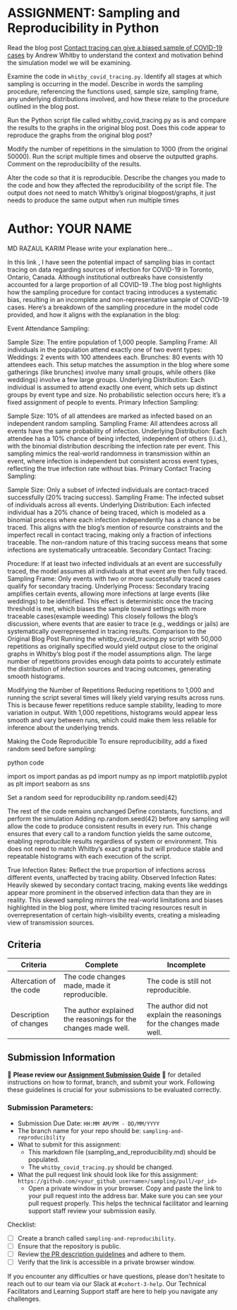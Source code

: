 # ASSIGNMENT: Sampling and Reproducibility in Python

Read the blog post [Contact tracing can give a biased sample of COVID-19 cases](https://andrewwhitby.com/2020/11/24/contact-tracing-biased/) by Andrew Whitby to understand the context and motivation behind the simulation model we will be examining.

Examine the code in `whitby_covid_tracing.py`. Identify all stages at which sampling is occurring in the model. Describe in words the sampling procedure, referencing the functions used, sample size, sampling frame, any underlying distributions involved, and how these relate to the procedure outlined in the blog post.

Run the Python script file called whitby_covid_tracing.py as is and compare the results to the graphs in the original blog post. Does this code appear to reproduce the graphs from the original blog post?

Modify the number of repetitions in the simulation to 1000 (from the original 50000). Run the script multiple times and observe the outputted graphs. Comment on the reproducibility of the results.

Alter the code so that it is reproducible. Describe the changes you made to the code and how they affected the reproducibility of the script file. The output does not need to match Whitby’s original blogpost/graphs, it just needs to produce the same output when run multiple times

# Author: YOUR NAME

MD RAZAUL KARIM 
Please write your explanation here...

In this link , I have seen  the potential impact of sampling bias in contact tracing on data regarding
sources of infection for COVID-19 in Toronto, Ontario, Canada. Although institutional outbreaks have consistently accounted for a large proportion of all COVID-19 .The blog post highlights how the sampling procedure for contact tracing introduces a systematic bias, resulting in an incomplete and non-representative sample of COVID-19 cases. Here’s a breakdown of the sampling procedure in the model code provided, and how it aligns with the explanation in the blog:

Event Attendance Sampling:

Sample Size: The entire population of 1,000 people.
Sampling Frame: All individuals in the population attend exactly one of two event types:
Weddings: 2 events with 100 attendees each.
Brunches: 80 events with 10 attendees each.
This setup matches the assumption in the blog where some gatherings (like brunches) involve many small groups, while others (like weddings) involve a few large groups.
Underlying Distribution: Each individual is assumed to attend exactly one event, which sets up distinct groups by event type and size. No probabilistic selection occurs here; it’s a fixed assignment of people to events.
Primary Infection Sampling:

Sample Size: 10% of all attendees are marked as infected based on an independent random sampling.
Sampling Frame: All attendees across all events have the same probability of infection.
Underlying Distribution: Each attendee has a 10% chance of being infected, independent of others (i.i.d.), with the binomial distribution describing the infection rate per event.
This sampling mimics the real-world randomness in transmission within an event, where infection is independent but consistent across event types, reflecting the true infection rate without bias.
Primary Contact Tracing Sampling:

Sample Size: Only a subset of infected individuals are contact-traced successfully (20% tracing success).
Sampling Frame: The infected subset of individuals across all events.
Underlying Distribution: Each infected individual has a 20% chance of being traced, which is modeled as a binomial process where each infection independently has a chance to be traced.
This aligns with the blog’s mention of resource constraints and the imperfect recall in contact tracing, making only a fraction of infections traceable. The non-random nature of this tracing success means that some infections are systematically untraceable.
Secondary Contact Tracing:

Procedure: If at least two infected individuals at an event are successfully traced, the model assumes all individuals at that event are then fully traced.
Sampling Frame: Only events with two or more successfully traced cases qualify for secondary tracing.
Underlying Process: Secondary tracing amplifies certain events, allowing more infections at large events (like weddings) to be identified. This effect is deterministic once the tracing threshold is met, which biases the sample toward settings with more traceable cases(example weeding)
This closely follows the blog’s discussion, where events that are easier to trace (e.g., weddings or jails) are systematically overrepresented in tracing results.
Comparison to the Original Blog Post
Running the whitby_covid_tracing.py script with 50,000 repetitions as originally specified would yield output close to the original graphs in Whitby’s blog post if the model assumptions align. The large number of repetitions provides enough data points to accurately estimate the distribution of infection sources and tracing outcomes, generating smooth histograms.

Modifying the Number of Repetitions
Reducing repetitions to 1,000 and running the script several times will likely yield varying results across runs. This is because fewer repetitions reduce sample stability, leading to more variation in output. With 1,000 repetitions, histograms would appear less smooth and vary between runs, which could make them less reliable for inference about the underlying trends.

Making the Code Reproducible
To ensure reproducibility, add a fixed random seed before sampling:

python code 

import os
import pandas as pd
import numpy as np
import matplotlib.pyplot as plt
import seaborn as sns

Set a random seed for reproducibility
np.random.seed(42)

The rest of the code remains unchanged
Define constants, functions, and perform the simulation
Adding np.random.seed(42) before any sampling will allow the code to produce consistent results in every run. This change ensures that every call to a random function yields the same outcome, enabling reproducible results regardless of system or environment. This does not need to match Whitby’s exact graphs but will produce stable and repeatable histograms with each execution of the script.

True Infection Rates: Reflect the true proportion of infections across different events, unaffected by tracing ability.
Observed Infection Rates: Heavily skewed by secondary contact tracing, making events like weddings appear more prominent in the observed infection data than they are in reality.
This skewed sampling mirrors the real-world limitations and biases highlighted in the blog post, where limited tracing resources result in overrepresentation of certain high-visibility events, creating a misleading view of transmission sources.


## Criteria

|Criteria|Complete|Incomplete|
|--------|----|----|
|Altercation of the code|The code changes made, made it reproducible.|The code is still not reproducible.|
|Description of changes|The author explained the reasonings for the changes made well.|The author did not explain the reasonings for the changes made well.|

## Submission Information

🚨 **Please review our [Assignment Submission Guide](https://github.com/UofT-DSI/onboarding/blob/main/onboarding_documents/submissions.md)** 🚨 for detailed instructions on how to format, branch, and submit your work. Following these guidelines is crucial for your submissions to be evaluated correctly.

### Submission Parameters:
* Submission Due Date: `HH:MM AM/PM - DD/MM/YYYY`
* The branch name for your repo should be: `sampling-and-reproducibility`
* What to submit for this assignment:
    * This markdown file (sampling_and_reproducibility.md) should be populated.
    * The `whitby_covid_tracing.py` should be changed.
* What the pull request link should look like for this assignment: `https://github.com/<your_github_username>/sampling/pull/<pr_id>`
    * Open a private window in your browser. Copy and paste the link to your pull request into the address bar. Make sure you can see your pull request properly. This helps the technical facilitator and learning support staff review your submission easily.

Checklist:
- [ ] Create a branch called `sampling-and-reproducibility`.
- [ ] Ensure that the repository is public.
- [ ] Review [the PR description guidelines](https://github.com/UofT-DSI/onboarding/blob/main/onboarding_documents/submissions.md#guidelines-for-pull-request-descriptions) and adhere to them.
- [ ] Verify that the link is accessible in a private browser window.

If you encounter any difficulties or have questions, please don't hesitate to reach out to our team via our Slack at `#cohort-3-help`. Our Technical Facilitators and Learning Support staff are here to help you navigate any challenges.
